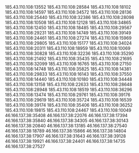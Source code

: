 185.43.110.108:13552
185.43.110.108:28584
185.43.110.108:18102
185.43.110.108:14597
185.43.110.108:34572
185.43.110.108:28136
185.43.110.108:25440
185.43.110.108:32386
185.43.110.108:28098
185.43.110.108:10508
185.43.110.108:12128
185.43.110.108:34865
185.43.110.108:12450
185.43.110.108:18485
185.43.110.108:29567
185.43.110.108:29231
185.43.110.108:14749
185.43.110.108:39149
185.43.110.108:24461
185.43.110.108:27274
185.43.110.108:15969
185.43.110.108:29805
185.43.110.108:15177
185.43.110.108:34024
185.43.110.108:20311
185.43.110.108:18959
185.43.110.108:10069
185.43.110.108:30828
185.43.110.108:32236
185.43.110.108:35290
185.43.110.108:21492
185.43.110.108:35435
185.43.110.108:21695
185.43.110.108:32099
185.43.110.108:16765
185.43.110.108:27150
185.43.110.108:14748
185.43.110.108:35825
185.43.110.108:14381
185.43.110.108:29833
185.43.110.108:16143
185.43.110.108:37550
185.43.110.108:14440
185.43.110.108:10180
185.43.110.108:34448
185.43.110.108:13158
185.43.110.108:22633
185.43.110.108:28648
185.43.110.108:28948
185.43.110.108:18519
185.43.110.108:36296
185.43.110.108:13474
185.43.110.108:29761
185.43.110.108:39176
185.43.110.108:29619
185.43.110.108:35724
185.43.110.108:16539
185.43.110.108:39174
185.43.110.108:35406
185.43.110.108:36252
185.43.110.108:19815
185.43.110.108:24467
185.43.110.108:10049
46.166.137.38:35408
46.166.137.38:22076
46.166.137.38:17394
46.166.137.38:35840
46.166.137.38:34305
46.166.137.38:30143
46.166.137.38:20840
46.166.137.38:13185
46.166.137.38:27540
46.166.137.38:18789
46.166.137.38:15866
46.166.137.38:14804
46.166.137.38:17907
46.166.137.38:31643
46.166.137.38:39128
46.166.137.38:19921
46.166.137.38:24401
46.166.137.38:14735
46.166.137.38:27527
